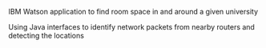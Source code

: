 IBM Watson application to find room space in and around a given university

Using Java interfaces to identify network packets from nearby routers and detecting the locations